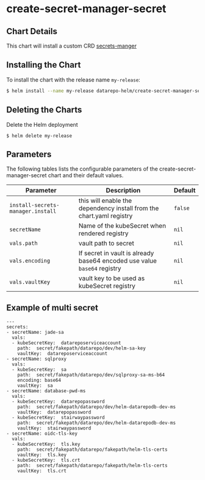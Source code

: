 # create-secret-manager-secret

## Chart Details
This chart will install a custom CRD [secrets-manger](https://github.com/tuenti/secrets-manager)
## Installing the Chart

To install the chart with the release name `my-release`:

```bash
$ helm install --name my-release datarepo-helm/create-secret-manager-secret
```

## Deleting the Charts

Delete the Helm deployment

```
$ helm delete my-release
```

## Parameters

The following tables lists the configurable parameters of the create-secret-manager-secret chart and their default values.

|                   Parameter                   |                                                                                Description                                                                                |                            Default                            |
|-----------------------------------------------|---------------------------------------------------------------------------------------------------------------------------------------------------------------------------|---------------------------------------------------------------|
| `install-secrets-manager.install`                        | this will enable the dependency install from the chart.yaml registry                                                                                                                                              | `false`                                                         |
| `secretName`                        | Name of the kubeSecret when rendered registry                                                                                                                                              | `nil`                                                         |
| `vals.path`                        | vault path to secret                                                                                                                                              | `nil`                                                         |
| `vals.encoding`                        | If secret in vault is already base64 encoded use value `base64` registry                                                                                                                                              | `nil`                                                         |
| `vals.vaultKey`                        | vault key to be used as kubeSecret registry                                                                                                                                              | `nil`                                                         |


## Example of multi secret
```
---
secrets:
- secretName: jade-sa
  vals:
  - kubeSecretKey:  datareposerviceaccount
    path:  secret/fakepath/datarepo/dev/helm-sa-key
    vaultKey:  datareposerviceaccount
- secretName: sqlproxy
  vals:
  - kubeSecretKey:  sa
    path:  secret/fakepath/datarepo/dev/sqlproxy-sa-ms-b64
    encoding: base64
    vaultKey:  sa
- secretName: database-pwd-ms
  vals:
  - kubeSecretKey:  datarepopassword
    path:  secret/fakepath/datarepo/dev/helm-datarepodb-dev-ms
    vaultKey:  datarepopassword
  - kubeSecretKey:  stairwaypassword
    path:  secret/fakepath/datarepo/dev/helm-datarepodb-dev-ms
    vaultKey:  stairwaypassword
- secretName: oidc-tls-key
  vals:
  - kubeSecretKey:  tls.key
    path:  secret/fakepath/datarepo/fakepath/helm-tls-certs
    vaultKey:  tls.key
  - kubeSecretKey:  tls.crt
    path:  secret/fakepath/datarepo/fakepath/helm-tls-certs
    vaultKey:  tls.crt
```
